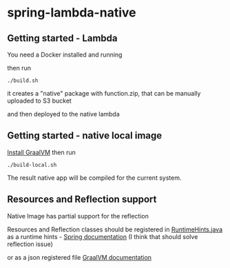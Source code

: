 # spring-lambda-native


## Getting started - Lambda

You need a Docker installed and running

then run

```
./build.sh
```

it creates a "native" package with function.zip, 
that can be manually uploaded to S3 bucket

and then deployed to the native lambda

## Getting started - native local image

[Install GraalVM](https://www.graalvm.org/latest/docs/getting-started/)
then run
```
./build-local.sh
```
The result native app will be compiled for the current system.

## Resources and Reflection support
Native Image has partial support for the reflection

Resources and Reflection classes should be registered in
[RuntimeHints.java](src/main/java/com/example/demo/config/RuntimeHints.java)
as a runtime hints - [Spring documentation](https://docs.spring.io/spring-boot/docs/current/reference/html/native-image.html#native-image.advanced.custom-hints) (I think that should solve reflection issue)

or as a json registered file
[GraalVM documentation](https://www.graalvm.org/jdk17/reference-manual/native-image/dynamic-features/Reflection/)